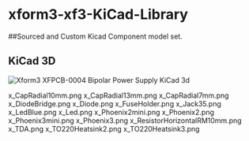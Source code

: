 # xform3-xf3-KiCad-Library

##Sourced and Custom Kicad Component model set.



## KiCad 3D
![Xform3 XFPCB-0004 Bipolar Power Supply KiCad 3d](../master/x_packages3d/x_CapRadial9mm.png)

x_CapRadial10mm.png
x_CapRadial13mm.png
x_CapRadial7mm.png
x_DiodeBridge.png
x_Diode.png
x_FuseHolder.png
x_Jack35.png
x_LedBlue.png
x_Led.png
x_Phoenix2mini.png
x_Phoenix2.png
x_Phoenix3mini.png
x_Phoenix3.png
x_ResistorHorizontalRM10mm.png
x_TDA.png
x_TO220Heatsink2.png
x_TO220Heatsink3.png

